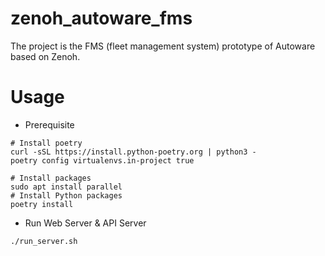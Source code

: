 # zenoh_autoware_fms

The project is the FMS (fleet management system) prototype of Autoware based on Zenoh.

# Usage

* Prerequisite

```shell
# Install poetry
curl -sSL https://install.python-poetry.org | python3 -
poetry config virtualenvs.in-project true

# Install packages
sudo apt install parallel
# Install Python packages
poetry install
```

* Run Web Server & API Server

```shell
./run_server.sh
```

